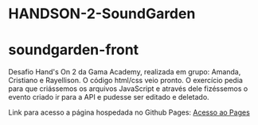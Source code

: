 <!DOCTYPE html>
<html lang="en">

# HANDSON-2-SoundGarden
# soundgarden-front
Desafio Hand's On 2 da Gama Academy, realizada em grupo: Amanda, Cristiano e Rayellison.
O código html/css veio pronto. 
O exercício pedia para que criássemos os arquivos JavaScript e através dele fizéssemos o evento criado ir para a API e pudesse ser editado e deletado.

Link para acesso a página hospedada no Github Pages:
<a href="https://cristiano-melo.github.io/HANDSON-2-SoundGarden/" class="btn btn-primary">Acesso ao Pages</a>
